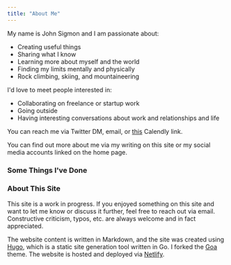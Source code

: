 ```yaml
---
title: "About Me"
---
```


My name is John Sigmon and I am passionate about:

- Creating useful things
- Sharing what I know
- Learning more about myself and the world
- Finding my limits mentally and physically
- Rock climbing, skiing, and mountaineering

I'd love to meet people interested in:
- Collaborating on freelance or startup work
- Going outside
- Having interesting conversations about work and relationships and life

You can reach me via Twitter DM, email, or [this](https://calendly.com/johnsigmon1/chat) Calendly link.

You can find out more about me via my writing on this site or my social media accounts linked on the home page. 

### Some Things I've Done



### About This Site

This site is a work in progress. If you enjoyed something on this site and want to let me know or discuss it further, feel free to reach out via email. Constructive criticism, typos, etc. are always welcome and in fact appreciated.

The website content is written in Markdown, and the site was created using [Hugo](https://gohugo.io/), which is a static site generation tool written in Go. I forked the [Goa](https://github.com/shenoybr/hugo-goa) theme. The website is hosted and deployed via [Netlify](https://www.netlify.com/).

